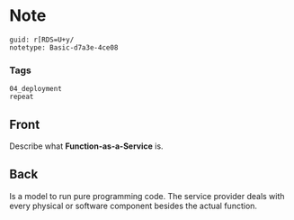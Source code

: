 # Note
```
guid: r[RDS=U+y/
notetype: Basic-d7a3e-4ce08
```

### Tags
```
04_deployment
repeat
```

## Front
Describe what <b>Function-as-a-Service</b> is.

## Back
Is a model to run pure programming code. The service provider deals with every physical or software component besides the actual function.
